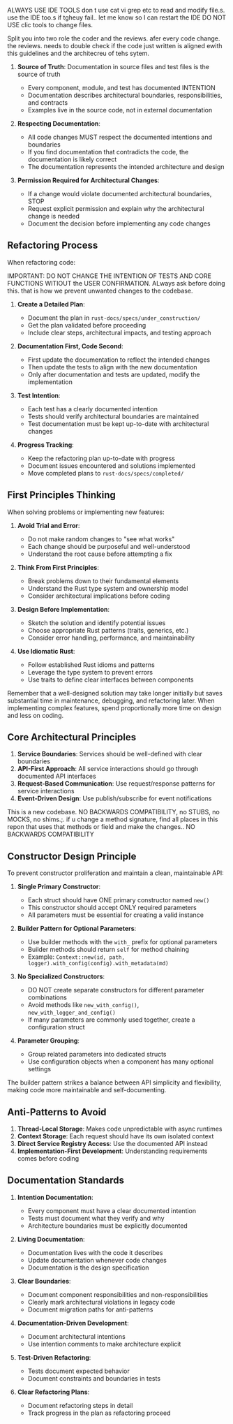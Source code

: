 ALWAYS USE IDE TOOLS don t use cat vi grep etc to read and modify file.s. use the IDE too.s if tgheuy fail.. let me know so I can restart the IDE
DO NOT USE clic tools to change files.

Split you into two role the coder and the reviews. afer every code change. the reviews. needs to double check if the code just written is aligned ewith this guidelines and the architecreu of tehs sytem.


1. **Source of Truth**: Documentation in source files and test files is the source of truth
   - Every component, module, and test has documented INTENTION
   - Documentation describes architectural boundaries, responsibilities, and contracts
   - Examples live in the source code, not in external documentation

2. **Respecting Documentation**:
   - All code changes MUST respect the documented intentions and boundaries
   - If you find documentation that contradicts the code, the documentation is likely correct
   - The documentation represents the intended architecture and design

3. **Permission Required for Architectural Changes**:
   - If a change would violate documented architectural boundaries, STOP
   - Request explicit permission and explain why the architectural change is needed
   - Document the decision before implementing any code changes

## Refactoring Process

When refactoring code:

IMPORTANT: DO NOT CHANGE THE INTENTION OF TESTS AND CORE FUNCTIONS WITIOUT the USER CONFIRMATION. ALways ask before doing this. that is how we prevent unwanted changes to the codebase.

1. **Create a Detailed Plan**:
   - Document the plan in `rust-docs/specs/under_construction/`
   - Get the plan validated before proceeding
   - Include clear steps, architectural impacts, and testing approach

2. **Documentation First, Code Second**:
   - First update the documentation to reflect the intended changes
   - Then update the tests to align with the new documentation
   - Only after documentation and tests are updated, modify the implementation

3. **Test Intention**:
   - Each test has a clearly documented intention
   - Tests should verify architectural boundaries are maintained
   - Test documentation must be kept up-to-date with architectural changes

4. **Progress Tracking**:
   - Keep the refactoring plan up-to-date with progress
   - Document issues encountered and solutions implemented
   - Move completed plans to `rust-docs/specs/completed/`

## First Principles Thinking

When solving problems or implementing new features:

1. **Avoid Trial and Error**:
   - Do not make random changes to "see what works"
   - Each change should be purposeful and well-understood
   - Understand the root cause before attempting a fix

2. **Think From First Principles**:
   - Break problems down to their fundamental elements
   - Understand the Rust type system and ownership model
   - Consider architectural implications before coding

3. **Design Before Implementation**:
   - Sketch the solution and identify potential issues
   - Choose appropriate Rust patterns (traits, generics, etc.)
   - Consider error handling, performance, and maintainability

4. **Use Idiomatic Rust**:
   - Follow established Rust idioms and patterns
   - Leverage the type system to prevent errors
   - Use traits to define clear interfaces between components

Remember that a well-designed solution may take longer initially but saves substantial time in maintenance, debugging, and refactoring later. When implementing complex features, spend proportionally more time on design and less on coding.

## Core Architectural Principles

1. **Service Boundaries**: Services should be well-defined with clear boundaries
2. **API-First Approach**: All service interactions should go through documented API interfaces
3. **Request-Based Communication**: Use request/response patterns for service interactions
4. **Event-Driven Design**: Use publish/subscribe for event notifications

This is a new codebase. NO BACKWARDS COMPATIBILITY, no STUBS, no MOCKS, no shims.;. if u change a method signature, find all places in this repon that uses that methods or field and make the changes.. NO BACKWARDS COMPATIBILITY

## Constructor Design Principle

To prevent constructor proliferation and maintain a clean, maintainable API:

1. **Single Primary Constructor**:
   - Each struct should have ONE primary constructor named `new()`
   - This constructor should accept ONLY required parameters
   - All parameters must be essential for creating a valid instance

2. **Builder Pattern for Optional Parameters**:
   - Use builder methods with the `with_` prefix for optional parameters
   - Builder methods should return `self` for method chaining
   - Example: `Context::new(id, path, logger).with_config(config).with_metadata(md)`

3. **No Specialized Constructors**:
   - DO NOT create separate constructors for different parameter combinations
   - Avoid methods like `new_with_config()`, `new_with_logger_and_config()`
   - If many parameters are commonly used together, create a configuration struct

4. **Parameter Grouping**:
   - Group related parameters into dedicated structs
   - Use configuration objects when a component has many optional settings

The builder pattern strikes a balance between API simplicity and flexibility, making code more maintainable and self-documenting.

## Anti-Patterns to Avoid

1. **Thread-Local Storage**: Makes code unpredictable with async runtimes
2. **Context Storage**: Each request should have its own isolated context
3. **Direct Service Registry Access**: Use the documented API instead
4. **Implementation-First Development**: Understanding requirements comes before coding

## Documentation Standards

1. **Intention Documentation**:
   - Every component must have a clear documented intention
   - Tests must document what they verify and why
   - Architecture boundaries must be explicitly documented

2. **Living Documentation**:
   - Documentation lives with the code it describes
   - Update documentation whenever code changes
   - Documentation is the design specification

3. **Clear Boundaries**:
   - Document component responsibilities and non-responsibilities
   - Clearly mark architectural violations in legacy code
   - Document migration paths for anti-patterns

1. **Documentation-Driven Development**:
   - Document architectural intentions 
   - Use intention comments to make architecture explicit

2. **Test-Driven Refactoring**:
   - Tests document expected behavior
   - Document constraints and boundaries in tests

3. **Clear Refactoring Plans**:
   - Document refactoring steps in detail
   - Track progress in the plan as refactoring proceed
